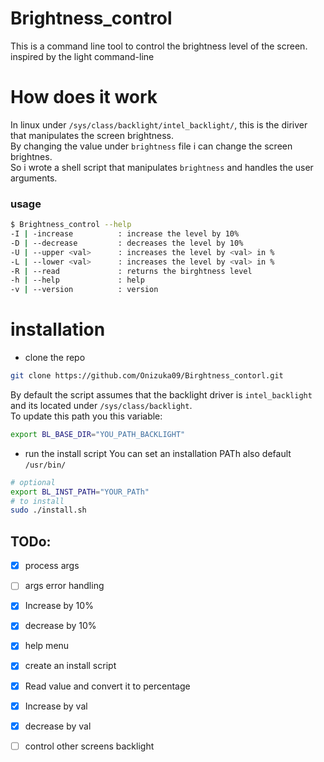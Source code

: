 # Brightness_control  
This is a command line tool to control the brightness level of the screen. 
inspired by the light command-line
# How does it work 
In linux under `/sys/class/backlight/intel_backlight/`, this is the diriver that manipulates the screen brightness.<br> 
By changing the value under `brightness` file i can change the screen brightnes.<br> 
So i wrote a shell script that manipulates `brightness` and handles the user arguments.
### usage 
```bash 
$ Brightness_control --help
-I | -increase          : increase the level by 10% 
-D | --decrease         : decreases the level by 10% 
-U | --upper <val>      : increases the level by <val> in % 
-L | --lower <val>      : increases the level by <val> in %
-R | --read             : returns the birghtness level 
-h | --help             : help 
-v | --version          : version 
```

# installation 
- clone the repo 
```bash 
git clone https://github.com/Onizuka09/Birghtness_contorl.git 
```

By default the script assumes that the backlight driver is `intel_backlight` and its located under `/sys/class/backlight`.<br> 
To update this path you this variable: 
```bash 
export BL_BASE_DIR="YOU_PATH_BACKLIGHT"
```
- run the install script 
You can set an installation PATh also default `/usr/bin/`
```bash 
# optional 
export BL_INST_PATH="YOUR_PATh"
# to install 
sudo ./install.sh 
```

## TODo:

-[x] process args<br>
-[ ] args error handling
-[x] Increase by 10%  
-[x] decrease by 10%  
-[x] help menu  
-[x] create an install script<br>
-[x] Read value and convert it to percentage  
-[x] Increase by val  
-[x] decrease by val<br>
-[ ] control other screens backlight 


